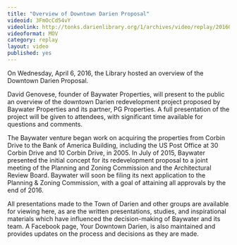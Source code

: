 ```yaml
---
title: "Overview of Downtown Darien Proposal"
videoid: 3FmOcCd54vY
videolink: http://tonks.darienlibrary.org/1/archives/video/replay/20160406_darien_downtown_proposal.mov
videoformat: MOV
category: replay
layout: video
published: yes
---
```


On Wednesday, April 6, 2016, the Library hosted an overview of the Downtown Darien Proposal. 

David Genovese, founder of Baywater Properties, will present to the public an overview of the downtown Darien redevelopment project proposed by Baywater Properties and its partner, PG Properties.  A full presentation of the project will be given to attendees, with significant time available for questions and comments.

The Baywater venture began work on acquiring the properties from Corbin Drive to the Bank of America Building, including the US Post Office at 30 Corbin Drive and 10 Corbin Drive, in 2005.  In July of 2015, Baywater presented the initial concept for its redevelopment proposal to a joint meeting of the Planning and Zoning Commission and the Architectural Review Board.  Baywater will soon be filing its next application to the Planning & Zoning Commission, with a goal of attaining all approvals by the end of 2016.

All presentations made to the Town of Darien and other groups are available for viewing here, as are the written presentations, studies, and inspirational materials which have influenced the decision-making of Baywater and its team.  A Facebook page, Your Downtown Darien, is also maintained and provides updates on the process and decisions as they are made.